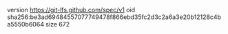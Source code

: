 version https://git-lfs.github.com/spec/v1
oid sha256:be3ad69484557077749478f866ebd35fc2d3c2a6a3e20b12128c4ba5550b6064
size 672

